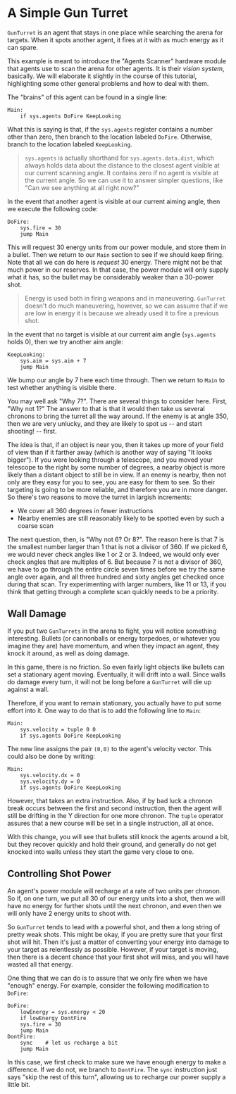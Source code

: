 # A Simple Gun Turret

`GunTurret` is an agent that stays in one place while searching the arena for targets. When it spots another agent, it fires at it with as much energy as it can spare.

This example is meant to introduce the "Agents Scanner" hardware module that agents use to scan the arena for other agents. It is their *vision system*, basically. We will elaborate it slightly in the course of this tutorial, highlighting some other general problems and how to deal with them.

The "brains" of this agent can be found in a single line:

```
Main:
	if sys.agents DoFire KeepLooking
```

What this is saying is that, if the `sys.agents` register contains a number other than zero, then branch to the location labeled `DoFire`. Otherwise, branch to the location labeled `KeepLooking`.

> `sys.agents` is actually shorthand for `sys.agents.data.dist`, 
  which always holds data about the distance to the closest agent visible at our current scanning angle. It contains zero if no agent is visible at the current angle. So we can use it to answer simpler questions, like "Can we see anything at all right now?"

In the event that another agent is visible at our current aiming angle, then we execute the following code:

```
DoFire:
	sys.fire = 30
	jump Main
```

This will request 30 energy units from our power module, and store them in a bullet. Then we return to our `Main` section to see if we should keep firing.
Note that all we can do here is *request* 30 energy. There might not be that much power in our reserves. In that case, the power module will only supply what it has, so the bullet may be considerably weaker than a 30-power shot.

> Energy is used both in firing weapons and in maneuvering. `GunTurret` 
  doesn't do much maneuvering, however, so we can assume that if we are low in energy it is because we already used it to fire a previous shot.

In the event that no target is visible at our current aim angle (`sys.agents` holds 0), then we try another aim angle:

```
KeepLooking:
	sys.aim = sys.aim + 7
	jump Main
```

We bump our angle by 7 here each time through. Then we return to `Main` to test whether anything is visible there.

You may well ask "Why 7?". There are several things to consider here.
First, "Why not 1?" The answer to that is that it would then take us several chronons to bring the turret all the way around. If the enemy is at angle 350, then we are very unlucky, and they are likely to spot us -- and start shooting! -- first.

The idea is that, if an object is near you, then it takes up more of your field of view than if it farther away (which is another way of saying "It looks bigger"). If you were looking through a telescope, and you moved your telescope to the right by some number of degrees, a nearby object is more likely than a distant object to still be in view. If an enemy is nearby, then not only are they easy for you to see, you are easy for them to see. So their targeting is going to be more reliable, and therefore you are in more danger. 
So there's two reasons to move the turret in largish increments:

* We cover all 360 degrees in fewer instructions
* Nearby enemies are still reasonably likely to be spotted 
  even by such a coarse scan

The next question, then, is "Why not 6? Or 8?". 
The reason here is that 7 is the smallest number larger than 1 that is not a divisor of 360. If we picked 6, we would never check angles like 1 or 2 or 3. 
Indeed, we would only ever check angles that are multiples of 6.
But because 7 is not a divisor of 360, we have to go through the entire circle seven times before we try the same angle over again, and all three hundred and sixty angles get checked once during that scan. 
Try experimenting with larger numbers, like 11 or 13, if you think that getting through a complete scan quickly needs to be a priority.

## Wall Damage

If you put two `GunTurrets` in the arena to fight, you will notice something interesting. Bullets (or cannonballs or energy torpedoes, or whatever you imagine they are) have momentum, and when they impact an agent, they knock it around, as well as doing damage. 

In this game, there is no friction. So even fairly light objects like bullets can set a stationary agent moving. Eventually, it will drift into a wall. Since walls do damage every turn, it will not be long before a `GunTurret` will die up against a wall.

Therefore, if you want to remain stationary, you actually have to put some effort into it. One way to do that is to add the following line to `Main`:

```
Main:
	sys.velocity = tuple 0 0
	if sys.agents DoFire KeepLooking
```

The new line assigns the pair `(0,0)` to the agent's velocity vector. 
This could also be done by writing:

```
Main:
	sys.velocity.dx = 0
	sys.velocity.dy = 0
	if sys.agents DoFire KeepLooking
```

However, that takes an extra instruction. Also, if by bad luck a chronon break occurs between the first and second instruction, then the agent will still be drifting in the Y direction for one more chronon. The `tuple` operator assures that a new course will be set in a single instruction, all at once.

With this change, you will see that bullets still knock the agents around a bit, but they recover quickly and hold their ground, and generally do not get knocked into walls unless they start the game very close to one.

## Controlling Shot Power

An agent's power module will recharge at a rate of two units per chronon.
So if, on one turn, we put all 30 of our energy units into a shot, then we will have no energy for further shots until the next chronon, and even then we will only have 2 energy units to shoot with.

So `GunTurret` tends to lead with a powerful shot, and then a long string of pretty weak shots. This might be okay, if you are pretty sure that your first shot will hit. Then it's just a matter of converting your energy into damage to your target as relentlessly as possible. However, if your target is moving, then there is a decent chance that your first shot will miss, and you will have wasted all that energy. 

One thing that we can do is to assure that we only fire when we have "enough" energy. For example, consider the following modification to `DoFire`:

```
DoFire:
	lowEnergy = sys.energy < 20
	if lowEnergy DontFire
	sys.fire = 30
	jump Main
DontFire:
	sync	# let us recharge a bit
	jump Main
```

In this case, we first check to make sure we have enough energy to make a difference. If we do not, we branch to `DontFire`. The `sync` instruction just says "skip the rest of this turn", allowing us to recharge our power supply a little bit.

